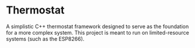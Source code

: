 # Thermostat
A simplistic C++ thermostat framework designed to serve as the foundation for a more complex system. This project is meant to run on limited-resource systems (such as the ESP8266).
